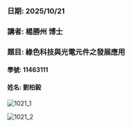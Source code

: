 
### 日期: 2025/10/21

### 講者: 楊勝州 博士

### 題目: 綠色科技與光電元件之發展應用

#### 學號: 11463111
#### 姓名: 劉柏毅
![1021_1](https://github.com/user-attachments/assets/3e4a3433-3d77-47ca-8ca5-5cf9a476e385)

![1021_2](https://github.com/user-attachments/assets/b9147c4d-7ae5-4011-85c9-d4dfe4514681)

